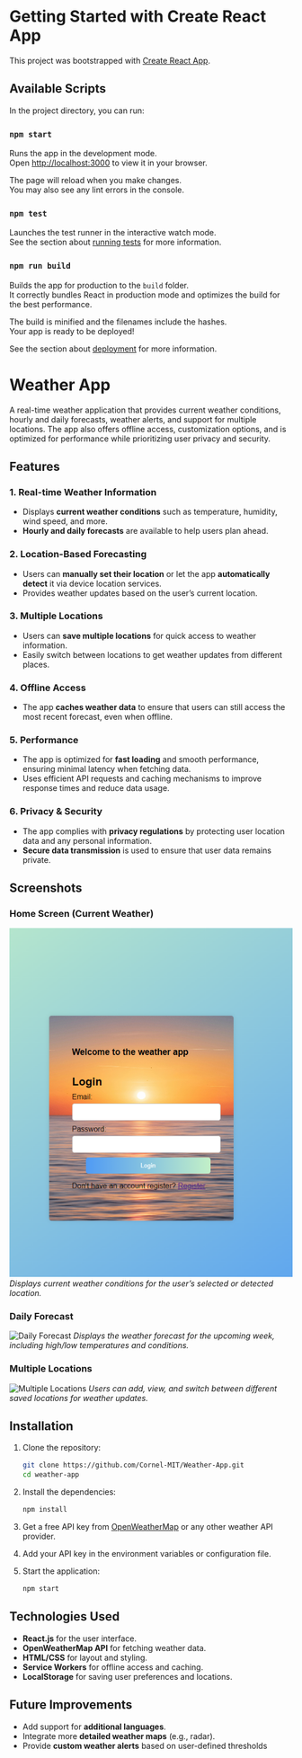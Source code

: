 # Getting Started with Create React App

This project was bootstrapped with [Create React App](https://github.com/facebook/create-react-app).

## Available Scripts

In the project directory, you can run:

### `npm start`

Runs the app in the development mode.\
Open [http://localhost:3000](http://localhost:3000) to view it in your browser.

The page will reload when you make changes.\
You may also see any lint errors in the console.

### `npm test`

Launches the test runner in the interactive watch mode.\
See the section about [running tests](https://facebook.github.io/create-react-app/docs/running-tests) for more information.

### `npm run build`

Builds the app for production to the `build` folder.\
It correctly bundles React in production mode and optimizes the build for the best performance.

The build is minified and the filenames include the hashes.\
Your app is ready to be deployed!

See the section about [deployment](https://facebook.github.io/create-react-app/docs/deployment) for more information.

# Weather App

A real-time weather application that provides current weather conditions, hourly and daily forecasts, weather alerts, and support for multiple locations. The app also offers offline access, customization options, and is optimized for performance while prioritizing user privacy and security.

## Features

### 1. Real-time Weather Information
- Displays **current weather conditions** such as temperature, humidity, wind speed, and more.
- **Hourly and daily forecasts** are available to help users plan ahead.

### 2. Location-Based Forecasting
- Users can **manually set their location** or let the app **automatically detect** it via device location services.
- Provides weather updates based on the user’s current location.

### 3. Multiple Locations
- Users can **save multiple locations** for quick access to weather information.
- Easily switch between locations to get weather updates from different places.

### 4. Offline Access
- The app **caches weather data** to ensure that users can still access the most recent forecast, even when offline.

### 5. Performance
- The app is optimized for **fast loading** and smooth performance, ensuring minimal latency when fetching data.
- Uses efficient API requests and caching mechanisms to improve response times and reduce data usage.

### 6. Privacy & Security
- The app complies with **privacy regulations** by protecting user location data and any personal information.
- **Secure data transmission** is used to ensure that user data remains private.

## Screenshots

### Home Screen (Current Weather)
![Home Screen](src/components/Images/Screenshot%202024-10-16%20104210.png)
*Displays current weather conditions for the user’s selected or detected location.*

### Daily Forecast
![Daily Forecast](src/media/Weather_App5.png)
*Displays the weather forecast for the upcoming week, including high/low temperatures and conditions.*

### Multiple Locations
![Multiple Locations](src/media/Weather_App2.png)
*Users can add, view, and switch between different saved locations for weather updates.*

## Installation

1. Clone the repository:
    ```bash
    git clone https://github.com/Cornel-MIT/Weather-App.git
    cd weather-app
    ```

2. Install the dependencies:
    ```bash
    npm install
    ```

3. Get a free API key from [OpenWeatherMap](https://openweathermap.org/api) or any other weather API provider.

4. Add your API key in the environment variables or configuration file.

5. Start the application:
    ```bash
    npm start
    ```

## Technologies Used

- **React.js** for the user interface.
- **OpenWeatherMap API** for fetching weather data.
- **HTML/CSS** for layout and styling.
- **Service Workers** for offline access and caching.
- **LocalStorage** for saving user preferences and locations.

## Future Improvements

- Add support for **additional languages**.
- Integrate more **detailed weather maps** (e.g., radar).
- Provide **custom weather alerts** based on user-defined thresholds